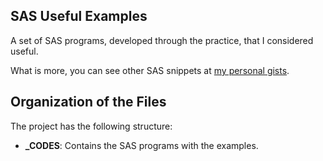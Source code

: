##  SAS Useful Examples

A set of SAS programs, developed through the practice, that I considered useful.

What is more, you can see other SAS snippets at [my personal gists](https://gist.github.com/Cesar-Urteaga?direction=asc&sort=created).

##  Organization of the Files

The project has the following structure:
  * **_CODES**: Contains the SAS programs with the examples.
